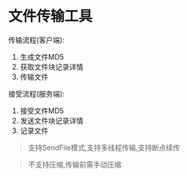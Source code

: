 # 文件传输工具

传输流程(客户端):
1. 生成文件MD5
2. 获取文件块记录详情
3. 传输文件



接受流程(服务端):
1. 接受文件MD5
2. 发送文件块记录详情
3. 记录文件



>支持SendFile模式,支持多线程传输,支持断点续传

> 不支持压缩,传输前需手动压缩
